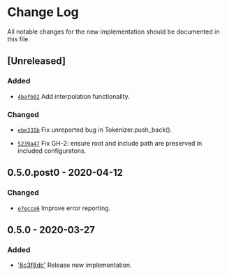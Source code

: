 # Change Log

All notable changes for the new implementation should be documented in this file.

## [Unreleased]
### Added
* [`4bafb02`](https://github.com/vsajip/py-cfg-lib/commit/4bafb02)
  Add interpolation functionality.

### Changed
* [`ebe331b`](https://github.com/vsajip/py-cfg-lib/commit/ebe331b)
  Fix unreported bug in Tokenizer.push_back().

* [`5239a47`](https://github.com/vsajip/py-cfg-lib/commit/5239a47)
  Fix GH-2: ensure root and include path are preserved in included configuratons.

## 0.5.0.post0 - 2020-04-12
### Changed
- [`e7ecce6`](https://github.com/vsajip/py-cfg-lib/commit/e7ecce6)
  Improve error reporting.

## 0.5.0 - 2020-03-27
### Added
- ['6c3f8dc'](https://github.com/vsajip/py-cfg-lib/commit/6c3f8dc)
  Release new implementation.
